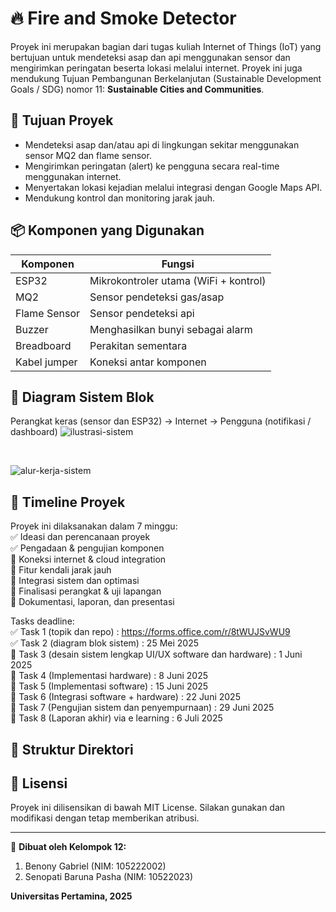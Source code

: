 # 🔥 Fire and Smoke Detector

Proyek ini merupakan bagian dari tugas kuliah Internet of Things (IoT) yang bertujuan untuk mendeteksi asap dan api menggunakan sensor dan mengirimkan peringatan beserta lokasi melalui internet. Proyek ini juga mendukung Tujuan Pembangunan Berkelanjutan (Sustainable Development Goals / SDG) nomor 11: **Sustainable Cities and Communities**.

## 🎯 Tujuan Proyek

- Mendeteksi asap dan/atau api di lingkungan sekitar menggunakan sensor MQ2 dan flame sensor.
- Mengirimkan peringatan (alert) ke pengguna secara real-time menggunakan internet.
- Menyertakan lokasi kejadian melalui integrasi dengan Google Maps API.
- Mendukung kontrol dan monitoring jarak jauh.

## 📦 Komponen yang Digunakan

| Komponen       | Fungsi                                  |
|----------------|------------------------------------------|
| ESP32          | Mikrokontroler utama (WiFi + kontrol)    |
| MQ2            | Sensor pendeteksi gas/asap               |
| Flame Sensor   | Sensor pendeteksi api                    |
| Buzzer         | Menghasilkan bunyi sebagai alarm         |
| Breadboard     | Perakitan sementara                      |
| Kabel jumper   | Koneksi antar komponen                   |

## 🧱 Diagram Sistem Blok

Perangkat keras (sensor dan ESP32) → Internet → Pengguna (notifikasi / dashboard)
![ilustrasi-sistem](https://github.com/user-attachments/assets/74561261-8761-4fba-a36f-11b768b13613)

<br>

![alur-kerja-sistem](https://github.com/user-attachments/assets/2ac163ac-b43f-4caf-80fc-f63012343f4d)



## 📅 Timeline Proyek

Proyek ini dilaksanakan dalam 7 minggu: <br>
✅ Ideasi dan perencanaan proyek <br>
✅ Pengadaan & pengujian komponen <br>
🔳 Koneksi internet & cloud integration <br>
🔳 Fitur kendali jarak jauh <br>
🔳 Integrasi sistem dan optimasi <br>
🔳 Finalisasi perangkat & uji lapangan <br>
🔳 Dokumentasi, laporan, dan presentasi <br>

Tasks deadline: <br>
✅ Task 1 (topik dan repo) : https://forms.office.com/r/8tWUJSvWU9 <br>
✅ Task 2 (diagram blok sistem) :  25 Mei 2025 <br>
🔳 Task 3 (desain sistem lengkap UI/UX software dan hardware) : 1 Juni 2025 <br>
🔳 Task 4 (Implementasi hardware) :  8 Juni 2025 <br>
🔳 Task 5 (Implementasi software) : 15 Juni 2025 <br>
🔳 Task 6 (Integrasi software + hardware) : 22 Juni 2025 <br>
🔳 Task 7 (Pengujian sistem dan penyempurnaan) : 29 Juni 2025 <br>
🔳 Task 8 (Laporan akhir) via e learning : 6 Juli 2025 <br>


## 📁 Struktur Direktori


## 📜 Lisensi

Proyek ini dilisensikan di bawah MIT License. Silakan gunakan dan modifikasi dengan tetap memberikan atribusi.

---

📍 **Dibuat oleh Kelompok 12:**
1. Benony Gabriel (NIM: 105222002)
2. Senopati Baruna Pasha (NIM: 10522023)

**Universitas Pertamina, 2025**


